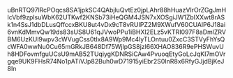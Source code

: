uBnRTQ97lRcPOqcs8SA1jpkSC4QAbjluQvtEz0jpLAhr88hHuazVIrOrZGgJmHlcVbf9zplsuWbK62UTKwf2KNSb73iHeQGM4JSN7xXOSgiJW1ZbIXXwt8rASk1n4SsJ1dbDLusQffccxBKU8ut4vDx9cT8vRUIPZ2M9XWufV60CUAlP6J18ai6vnKdMmvQw19ds83sUS8U61qJVwoPPu1iBHXl2ELz5vKTRI097F8aDmlZRVBM6UzKUl9wpv3cWVugCss0tIx8A9Wp9Mc4lyTLOntuu0ZxcC3STVyFhYsQcWFA0wwNu0Cu65mGRkJB648Df75WjlpGS8jzl66XHAO836R9ePHSWuvUh8HDFovmfguUCsU9mAB52TUqiygKDNRSiCAw4PvuoqEtyGoLcJqKI7mOVrgqe9UK9FHsR74No1pATiVJp82Buh0wD71915yiEbr2S0InR8x6RfyGJjdBjKeJ8In